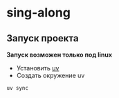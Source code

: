 # sing-along

## Запуск проекта
**Запуск возможен только под linux**

* Установить [uv](https://github.com/astral-sh/uv)
* Создать окружение uv
```shell
uv sync
```
